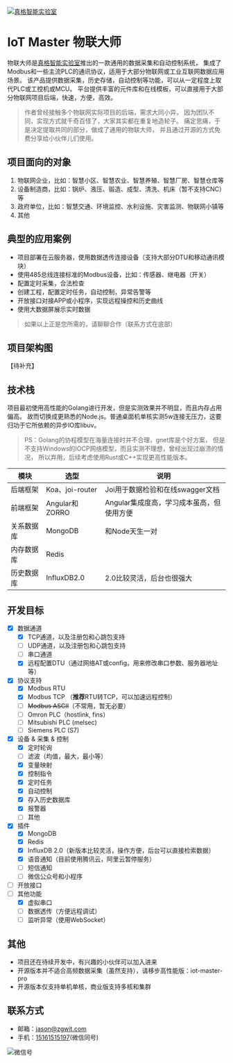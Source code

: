 [![真格智能实验室](https://labs.zgwit.com/logo.png)](https://labs.zgwit.com)

# IoT Master 物联大师

物联大师是[真格智能实验室](https://labs.zgwit.com)推出的一款通用的数据采集和自动控制系统， 
集成了Modbus和一些主流PLC的通讯协议，适用于大部分物联网或工业互联网数据应用场景。
该产品提供数据采集，历史存储，自动控制等功能，可以从一定程度上取代PLC或工控机或MCU。 
平台提供丰富的元件库和在线模板，可以直接用于大部分物联网项目后端，快速，方便，高效。

> 作者曾经接触多个物联网实际项目的后端，需求大同小异， 因为团队不同，实现方式就千奇百怪了，大家其实都在重复地造轮子。
> 痛定思痛，于是决定提取共同的部分，做成了通用的物联大师， 并且通过开源的方式免费分享给小伙伴儿们使用。

## 项目面向的对象

1. 物联网企业，比如：智慧小区、智慧农业、智慧养殖、智慧厂房、智慧仓库等
2. 设备制造商，比如：锅炉、液压、锻造、成型、清洗、机床（暂不支持CNC）等
3. 政府单位，比如：智慧交通、环境监控、水利设施、灾害监测、物联网小镇等
4. 其他


## 典型的应用案例

- 项目部署在云服务器，使用数据透传连接设备（支持大部分DTU和移动通讯模块）
- 使用485总线连接标准的Modbus设备，比如：传感器、继电器（开关）
- 配置定时采集，合法检查
- 创建工程，配置定时任务，自动控制，异常告警等
- 开放接口对接APP或小程序，实现远程操控和历史曲线
- 使用大数据屏展示实时数据

> 如果以上正是您所需的，请聊聊合作（联系方式在底部）


## 项目架构图

【待补充】

## 技术栈

项目最初使用高性能的Golang进行开发，但是实测效果并不明显，而且内存占用偏高。 故而切换成更熟悉的Node.js。普通桌面机单核实测5w连接无压力，这要归功于它所依赖的异步IO库libuv。

> PS：Golang的协程模型在海量连接时并不合理，gnet库是个好方案，
> 但是不支持Windows的IOCP网络模型，而且实测不理想，曾经出现过崩溃的情况，
> 所以弃用，后续考虑使用Rust或C++实现更高性能版本。

| 模块        | 选型    |  说明  |
| --------   | -----   | ---- |
| 后端框架     | Koa、joi-router    |  Joi用于数据检验和在线swagger文档  |
| 前端框架     | Angular和ZORRO    |  Angular集成度高，学习成本虽高，但使用方便  |
| 关系数据库   | MongoDB    |   和Node天生一对    |
| 内存数据库   | Redis      |       |
| 历史数据库   | InfluxDB2.0 |  2.0比较灵活，后台也很强大    |

## 开发目标

- [x] 数据通道
    - [x] TCP通道，以及注册包和心跳包支持
    - [ ] UDP通道，以及注册包和心跳包支持
    - [ ] 串口通道
    - [x] 远程配置DTU（通过网络AT或config，用来修改串口参数、服务器地址等）
- [x] 协议支持
    - [x] Modbus RTU
    - [x] Modbus TCP （**推荐**RTU转TCP，可以加速远程控制）
    - [ ] ~~Modbus ASCII~~（不常用，暂无必要）
    - [ ] Omron PLC（hostlink, fins）
    - [ ] Mitsubishi PLC (melsec)
    - [ ] Siemens PLC (S7)
- [x] 设备 & 采集 & 控制
    - [x] 定时轮询
    - [ ] 滤波（均值，最大，最小等）
    - [x] 变量映射
    - [x] 控制指令
    - [x] 定时任务
    - [x] 自动控制
    - [x] 存入历史数据库
    - [x] 报警器
    - [ ] 其他
- [x] 插件
    - [x] MongoDB
    - [x] Redis
    - [x] InfluxDB 2.0（新版本比较灵活，操作方便，后台可以直接检索数据）
    - [x] 语音通知（目前使用腾讯云，阿里云暂停服务）
    - [ ] 短信通知
    - [ ] 微信公众号和小程序
- [ ] 开放接口
- [ ] 其他功能
    - [x] 虚拟串口
    - [ ] 数据透传（方便远程调试）
    - [ ] 监听异常（使用WebSocket）

## 其他

- 项目还在待续开发中，有兴趣的小伙伴可以加入进来
- 开源版本并不适合高频数据采集（虽然支持），请移步高性能版：iot-master-pro
- 开源版本仅支持单机单核，商业版支持多核和集群

## 联系方式

- 邮箱：[jason@zgwit.com](mailto:jason@zgwit.com)
- 手机：[15161515197](tel:15161515197)(微信同号)

![微信号](https://labs.zgwit.com/qrcode.jpg)

